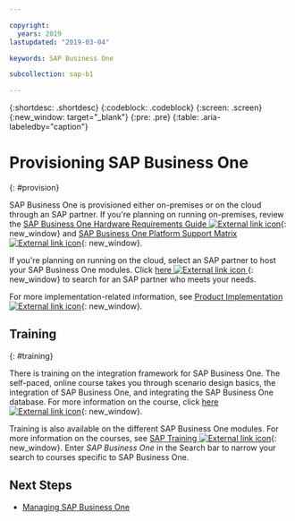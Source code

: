 ```yaml
---

copyright:
  years: 2019
lastupdated: "2019-03-04"

keywords: SAP Business One

subcollection: sap-b1

---
```


{:shortdesc: .shortdesc}
{:codeblock: .codeblock}
{:screen: .screen}
{:new_window: target="_blank"}
{:pre: .pre}
{:table: .aria-labeledby="caption"}

# Provisioning SAP Business One
{: #provision}

SAP Business One is provisioned either on-premises or on the cloud through an SAP partner. If you're planning on running on-premises, review the [SAP Business One Hardware Requirements Guide ![External link icon](../../icons/launch-glyph.svg "External link icon")](https://sap.silvertouch.com/wp-content/uploads/2018/07/b1-hardware-requirements-guide-new.pdf){: new_window} and [SAP Business One Platform Support Matrix ![External link icon](../../icons/launch-glyph.svg "External link icon")](https://support.sap.com/en/offerings-programs/support-small-medium-enterprises/business-one.html){: new_window}. 

If you're planning on running on the cloud, select an SAP partner to host your SAP Business One modules. Click [here ![External link icon](../../icons/launch-glyph.svg "External link icon") ](https://partneredge.sap.com/content/partnerfinder/search.html#/search/results?itemsPerPage=10&partnerproducts=scm_v_ss5_sol1&scm_is_solution_authorized=1&sortBy=shortname&sortOrder=asc){: new_window} to search for an SAP partner who meets your needs.

For more implementation-related information, see [Product Implementation ![External link icon](../../icons/launch-glyph.svg "External link icon")](https://www.sap.com/products/business-one/implementation.html){: new_window}.

## Training
{: #training}

There is training on the integration framework for SAP Business One. The self-paced, online course takes you through scenario design basics, the integration of SAP Business One, and integrating the SAP Business One database. For more information on the course, click [here ![External link icon](../../icons/launch-glyph.svg "External link icon")](https://open.sap.com/courses/ifb1){: new_window}.

Training is also available on the different SAP Business One modules. For more information on the courses, see [SAP Training ![External link icon](../../icons/launch-glyph.svg "External link icon")](https://training.sap.com/search?filters%5Btraining_path%5D%5BTraining+Path%5D=on&q=){: new_window}. Enter *SAP Business One* in the Search bar to narrow your search to courses specific to SAP Business One.

## Next Steps

* [Managing SAP Business One](/docs/infrastructure/sap-b1?topic=sap-b1-manage#manage)

